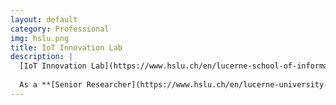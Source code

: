```yaml
---
layout: default
category: Professional
img: hslu.png
title: IoT Innovation Lab
description: |
  [IoT Innovation Lab](https://www.hslu.ch/en/lucerne-school-of-information-technology/research/systems-and-software/internet-of-things/) is a research unit that focuses on developing IoT systems and software, programmable IoT platforms, next-generation IoT systems architectures, and novel information technology services to shape the emerging trends in IoT systems, infrastructure, and services sectors.
  
  As a **[Senior Researcher](https://www.hslu.ch/en/lucerne-university-of-applied-sciences-and-arts/about-us/people-finder/profile/?pid=4666)**, I work on IoT solutions.
---
```

